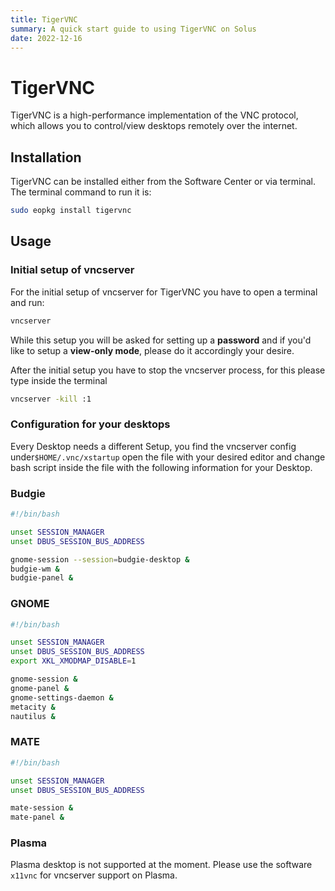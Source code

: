 ```yaml
---
title: TigerVNC
summary: A quick start guide to using TigerVNC on Solus
date: 2022-12-16
---
```


# TigerVNC

TigerVNC is a high-performance implementation of the VNC protocol, which allows you to control/view desktops remotely over the internet.

## Installation

TigerVNC can be installed either from the Software Center or via terminal. The terminal command to run it is:

``` bash
sudo eopkg install tigervnc
```

## Usage 

### Initial setup of vncserver

For the initial setup of vncserver for TigerVNC you have to open a terminal and run: 

``` bash
vncserver
```
While this setup you will be asked for setting up a **password** and if you'd like to setup a **view-only mode**, please do it accordingly your desire.

After the initial setup you have to stop the vncserver process, for this please type inside the terminal 

``` bash
vncserver -kill :1
```

### Configuration for your desktops

Every Desktop needs a different Setup, you find the vncserver config under`$HOME/.vnc/xstartup` open the file with your desired editor and change bash script inside the file with the following information for your Desktop.

### Budgie

``` bash
#!/bin/bash

unset SESSION_MANAGER
unset DBUS_SESSION_BUS_ADDRESS

gnome-session --session=budgie-desktop &
budgie-wm &
budgie-panel &
```

### GNOME

``` bash
#!/bin/bash

unset SESSION_MANAGER
unset DBUS_SESSION_BUS_ADDRESS
export XKL_XMODMAP_DISABLE=1

gnome-session &
gnome-panel &
gnome-settings-daemon &
metacity &
nautilus &
```
### MATE

``` bash
#!/bin/bash

unset SESSION_MANAGER
unset DBUS_SESSION_BUS_ADDRESS

mate-session &
mate-panel &
```

### Plasma

Plasma desktop is not supported at the moment. Please use the software `x11vnc` for vncserver support on Plasma.
